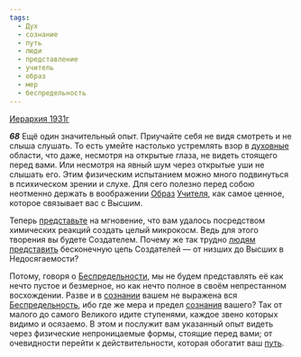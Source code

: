 ```yaml
---
tags:
  - Дух
  - сознание
  - путь
  - люди
  - представление
  - учитель
  - образ
  - мер
  - беспредельность
---
```


[Иерархия 1931г](/agni/1931)

___68___
Ещё один значительный опыт. Приучайте себя не видя смотреть и не слыша слушать. То есть умейте настолько устремлять взор в [духовные](/tag/#Дух) области, что даже, несмотря на открытые глаза, не видеть стоящего перед вами. Или несмотря на явный шум через открытые уши не слышать его. Этим физическим испытанием можно много подвинуться в психическом зрении и слухе. Для сего полезно перед собою неотменно держать в воображении [Образ](/tag/#образ) [Учителя](/tag/#учитель), как самое ценное, которое связывает вас с Высшим.   

Теперь [представьте](/tag/#представление) на мгновение, что вам удалось посредством химических реакций создать целый микрокосм. Ведь для этого творения вы будете Создателем. Почему же так трудно [людям](/tag/#люди) [представить](/tag/#представление) бесконечную цепь Создателей — от низших до Высших в Недосягаемости?   

Потому, говоря о [Беспредельности](/tag/#беспредельность), мы не будем представлять её как нечто пустое и безмерное, но как нечто полное в своём непрестанном восхождении. Разве и в [сознании](/tag/#сознание) вашем не выражена вся [Беспредельность](/tag/#беспредельность), ибо где же мера и предел [сознания](/tag/#сознание) вашего? Так от малого до самого Великого идите ступенями, каждое звено которых видимо и осязаемо. В этом и послужит вам указанный опыт видеть через физические непроницаемые формы, стоящие перед вами; от очевидности перейти к действительности, которая обогатит ваш [путь](/tag/#путь).   

